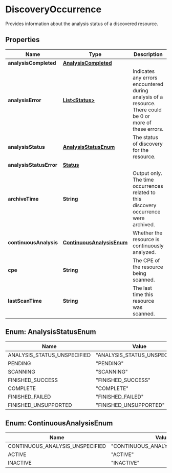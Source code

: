 

# DiscoveryOccurrence

Provides information about the analysis status of a discovered resource.

## Properties

| Name | Type | Description | Notes |
|------------ | ------------- | ------------- | -------------|
|**analysisCompleted** | [**AnalysisCompleted**](AnalysisCompleted.md) |  |  [optional] |
|**analysisError** | [**List&lt;Status&gt;**](Status.md) | Indicates any errors encountered during analysis of a resource. There could be 0 or more of these errors. |  [optional] |
|**analysisStatus** | [**AnalysisStatusEnum**](#AnalysisStatusEnum) | The status of discovery for the resource. |  [optional] |
|**analysisStatusError** | [**Status**](Status.md) |  |  [optional] |
|**archiveTime** | **String** | Output only. The time occurrences related to this discovery occurrence were archived. |  [optional] [readonly] |
|**continuousAnalysis** | [**ContinuousAnalysisEnum**](#ContinuousAnalysisEnum) | Whether the resource is continuously analyzed. |  [optional] |
|**cpe** | **String** | The CPE of the resource being scanned. |  [optional] |
|**lastScanTime** | **String** | The last time this resource was scanned. |  [optional] |



## Enum: AnalysisStatusEnum

| Name | Value |
|---- | -----|
| ANALYSIS_STATUS_UNSPECIFIED | &quot;ANALYSIS_STATUS_UNSPECIFIED&quot; |
| PENDING | &quot;PENDING&quot; |
| SCANNING | &quot;SCANNING&quot; |
| FINISHED_SUCCESS | &quot;FINISHED_SUCCESS&quot; |
| COMPLETE | &quot;COMPLETE&quot; |
| FINISHED_FAILED | &quot;FINISHED_FAILED&quot; |
| FINISHED_UNSUPPORTED | &quot;FINISHED_UNSUPPORTED&quot; |



## Enum: ContinuousAnalysisEnum

| Name | Value |
|---- | -----|
| CONTINUOUS_ANALYSIS_UNSPECIFIED | &quot;CONTINUOUS_ANALYSIS_UNSPECIFIED&quot; |
| ACTIVE | &quot;ACTIVE&quot; |
| INACTIVE | &quot;INACTIVE&quot; |



